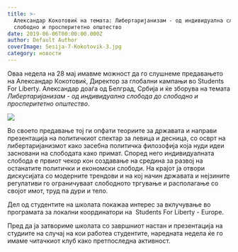 ```yaml
---
title: >-
  Александар Кокотовиќ на темата: Либертаријанизам - од индивидуална слобода до
  слободно и просперитетно општество
date: 2019-06-06T00:00:00.000Z
author: Default Author
coverImage: Sesija-7-Kokotovik-3.jpg
category: новости
---
```


Оваа недела на 28 мај имавме можност да го слушнеме предавањето на Александар Кокотовиќ, Директор за глобални кампањи во Students For Liberty. Александар доаѓа од Белград, Србија и ќе зборува на темата _Либертаријанизам - од индивидуална слобода до слободно и просперитетно општество_.

![](http://libertaniabackup.local/wp-content/uploads/2019/08/Sesija-7-Kokotovik-1-1.jpg)

Во своето предавање тој ги опфати теориите за државата и направи презентација на политичкиот спектар за левица и десница, со осврт на либертаријанизмот како засебна политичка филозофија која нуди идеи засновани на слободата како примат. Според него индивидуалната слобода е првиот чекор кон создавање на средина за развој на останатите политички и економски слободи. На крајот ја отвори дискусијата со модерните трендови и на кој начин државата и нејзините регулативи го ограничуваат слободното тргување и располагање со својот имот, труд па дури и тело.

Дел од студентите на школата покажаа интерес за вклучување во програмата за локални координатори на  Students For Liberty - Europe.

Пред да ја затвориме школата со завршниот настан и презентација на студиите на случај на кои работеа студентите, наредната недела ќе го имаме читачкиот клуб како претпоследна активност.
